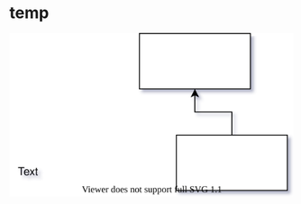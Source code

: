 # temp

[![Image of Yaktocat](Untitled%20Diagram.svg)](https://www.draw.io/#Hkildom%2Ftemp%2Fmaster%2FUntitled%20Diagram.drawio)

